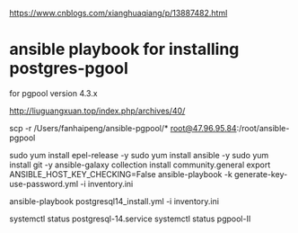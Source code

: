 https://www.cnblogs.com/xianghuaqiang/p/13887482.html
# ansible playbook for installing postgres-pgool
for pgpool version 4.3.x

http://liuguangxuan.top/index.php/archives/40/

scp -r /Users/fanhaipeng/ansible-pgpool/* root@47.96.95.84:/root/ansible-pgpool

sudo yum install epel-release -y
sudo yum install ansible -y
sudo yum install git -y
ansible-galaxy collection install community.general
export ANSIBLE_HOST_KEY_CHECKING=False
ansible-playbook -k generate-key-use-password.yml  -i inventory.ini


ansible-playbook postgresql14_install.yml -i inventory.ini


systemctl status postgresql-14.service
systemctl status pgpool-II


